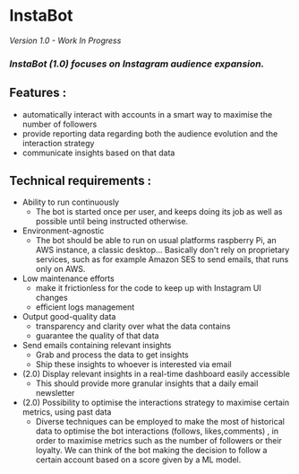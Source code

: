 # InstaBot  
*Version 1.0 - Work In Progress*

### *InstaBot (1.0) focuses on Instagram audience expansion.*

## Features :  
* automatically interact with accounts in a smart way to maximise the number of followers 
* provide reporting data regarding both the audience evolution and the interaction strategy 
* communicate insights based on that data

## Technical requirements :  
* Ability to run continuously  
  * The bot is started once per user, and keeps doing its job as well as possible until being instructed otherwise. 
* Environment-agnostic  
  * The bot should be able to run on usual platforms raspberry Pi, an AWS instance, a classic desktop... Basically don't rely on proprietary services, such as for example Amazon SES to send emails, that runs only on AWS.
* Low maintenance efforts  
  * make it frictionless for the code to keep up with Instagram UI changes 
  * efficient logs management
* Output good-quality data  
  * transparency and clarity over what the data contains  
  * guarantee the quality of that data 
* Send emails containing relevant insights
  * Grab and process the data to get insights
  * Ship these insights to whoever is interested via email
* (2.0) Display relevant insights in a real-time dashboard easily accessible
  * This should provide more granular insights that a daily email newsletter
* (2.0) Possibility to optimise the interactions strategy to maximise certain metrics, using past data 
  * Diverse techniques can be employed to make the most of historical data to optimise the bot interactions (follows, likes,comments) , in order to maximise metrics such as the number of followers or their loyalty. We can think of the bot making the decision to follow a certain account based on a score given by a ML model.
